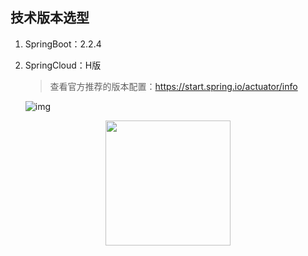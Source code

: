 ## 技术版本选型

1. SpringBoot：2.2.4

2. SpringCloud：H版

   > 查看官方推荐的版本配置：https://start.spring.io/actuator/info

   ![img](https://gitee.com/MartinHub/MartinHub-notes/raw/master/notes/02-Java相关技术栈/03-SparingCloud/images/技术选型.PNG)

<div align="center"> <img  src="https://gitee.com/MartinHub/MartinHub-notes/raw/master/images/weixin.png" width="200"/> </div>